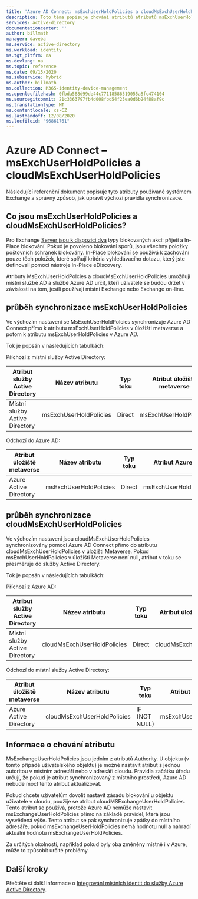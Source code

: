 ```yaml
---
title: 'Azure AD Connect: msExchUserHoldPolicies a cloudMsExchUserHoldPolicies | Microsoft Docs'
description: Toto téma popisuje chování atributů atributů msExchUserHoldPolicies a cloudMsExchUserHoldPolicies.
services: active-directory
documentationcenter: ''
author: billmath
manager: daveba
ms.service: active-directory
ms.workload: identity
ms.tgt_pltfrm: na
ms.devlang: na
ms.topic: reference
ms.date: 09/15/2020
ms.subservice: hybrid
ms.author: billmath
ms.collection: M365-identity-device-management
ms.openlocfilehash: 0fbda588d99de44c77118586519055a8fc474104
ms.sourcegitcommit: 21c3363797fb4d008fbd54f25ea0d6b24f88af9c
ms.translationtype: MT
ms.contentlocale: cs-CZ
ms.lasthandoff: 12/08/2020
ms.locfileid: "96861761"
---
```

# <a name="azure-ad-connect---msexchuserholdpolicies-and-cloudmsexchuserholdpolicies"></a>Azure AD Connect – msExchUserHoldPolicies a cloudMsExchUserHoldPolicies
Následující referenční dokument popisuje tyto atributy používané systémem Exchange a správný způsob, jak upravit výchozí pravidla synchronizace.

## <a name="what-are-msexchuserholdpolicies-and-cloudmsexchuserholdpolicies"></a>Co jsou msExchUserHoldPolicies a cloudMsExchUserHoldPolicies?
Pro Exchange [Server jsou k dispozici dva](/Exchange/policy-and-compliance/holds/holds) typy blokovaných akcí: přijetí a In-Place blokování. Pokud je povoleno blokování sporů, jsou všechny položky poštovních schránek blokovány.  In-Place blokování se používá k zachování pouze těch položek, které splňují kritéria vyhledávacího dotazu, který jste definovali pomocí nástroje In-Place eDiscovery.

Atributy MsExchUserHoldPolcies a cloudMsExchUserHoldPolicies umožňují místní službě AD a službě Azure AD určit, kteří uživatelé se budou držet v závislosti na tom, jestli používají místní Exchange nebo Exchange on-line.

## <a name="msexchuserholdpolicies-synchronization-flow"></a>průběh synchronizace msExchUserHoldPolicies
Ve výchozím nastavení se MsExchUserHoldPolcies synchronizuje Azure AD Connect přímo k atributu msExchUserHoldPolicies v úložišti metaverse a potom k atributu msExchUserHoldPolicies v Azure AD.

Tok je popsán v následujících tabulkách:

Příchozí z místní služby Active Directory:

|Atribut služby Active Directory|Název atributu|Typ toku|Atribut úložiště metaverse|Pravidlo synchronizace|
|-----|-----|-----|-----|-----|
|Místní služby Active Directory|msExchUserHoldPolicies|Direct|msExchUserHoldPolicies|V nástroji ze služby AD-User Exchange|

Odchozí do Azure AD:

|Atribut úložiště metaverse|Název atributu|Typ toku|Atribut Azure AD|Pravidlo synchronizace|
|-----|-----|-----|-----|-----|
|Azure Active Directory|msExchUserHoldPolicies|Direct|msExchUserHoldPolicies|Do AAD – UserExchangeOnline|

## <a name="cloudmsexchuserholdpolicies-synchronization-flow"></a>průběh synchronizace cloudMsExchUserHoldPolicies
Ve výchozím nastavení jsou cloudMsExchUserHoldPolicies synchronizovány pomocí Azure AD Connect přímo do atributu cloudMsExchUserHoldPolicies v úložišti Metaverse. Pokud msExchUserHoldPolicies v úložišti Metaverse není null, atribut v toku se přesměruje do služby Active Directory.

Tok je popsán v následujících tabulkách:

Příchozí z Azure AD:

|Atribut služby Active Directory|Název atributu|Typ toku|Atribut úložiště metaverse|Pravidlo synchronizace|
|-----|-----|-----|-----|-----|
|Místní služby Active Directory|cloudMsExchUserHoldPolicies|Direct|cloudMsExchUserHoldPolicies|V nástroji AAD – uživatel Exchange|

Odchozí do místní služby Active Directory:

|Atribut úložiště metaverse|Název atributu|Typ toku|Atribut Azure AD|Pravidlo synchronizace|
|-----|-----|-----|-----|-----|
|Azure Active Directory|cloudMsExchUserHoldPolicies|IF (NOT NULL)|msExchUserHoldPolicies|Z AD – UserExchangeOnline|

## <a name="information-on-the-attribute-behavior"></a>Informace o chování atributu
MsExchangeUserHoldPolicies jsou jedním z atributů Authority.  U objektu (v tomto případě uživatelského objektu) je možné nastavit atribut s jednou autoritou v místním adresáři nebo v adresáři cloudu.  Pravidla začátku úřadu určují, že pokud je atribut synchronizovaný z místního prostředí, Azure AD nebude moct tento atribut aktualizovat.

Pokud chcete uživatelům dovolit nastavit zásadu blokování u objektu uživatele v cloudu, použije se atribut cloudMSExchangeUserHoldPolicies. Tento atribut se používá, protože Azure AD nemůže nastavit msExchangeUserHoldPolicies přímo na základě pravidel, která jsou vysvětlená výše.  Tento atribut se pak synchronizuje zpátky do místního adresáře, pokud msExchangeUserHoldPolicies nemá hodnotu null a nahradí aktuální hodnotu msExchangeUserHoldPolicies.

Za určitých okolností, například pokud byly oba změněny místně i v Azure, může to způsobit určité problémy.  

## <a name="next-steps"></a>Další kroky
Přečtěte si další informace o [Integrování místních identit do služby Azure Active Directory](whatis-hybrid-identity.md).
